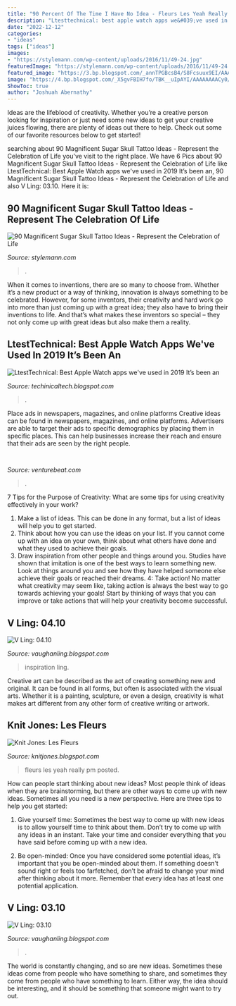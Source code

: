 ```yaml
---
title: "90 Percent Of The Time I Have No Idea - Fleurs Les Yeah Really Pm Posted"
description: "Ltesttechnical: best apple watch apps we&#039;ve used in 2019 it’s been an"
date: "2022-12-12"
categories:
- "ideas"
tags: ["ideas"]
images:
- "https://stylemann.com/wp-content/uploads/2016/11/49-24.jpg"
featuredImage: "https://stylemann.com/wp-content/uploads/2016/11/49-24.jpg"
featured_image: "https://3.bp.blogspot.com/_annTPGBcsB4/S8Fcsuux9EI/AAAAAAAADSw/Ix7-XYs_jes/s1600/190259181KcJVkV_fs.jpg"
image: "https://4.bp.blogspot.com/_X5gvFBIH7fo/TBK__uIpAYI/AAAAAAAACy0/HJSkPFNwnZI/s1600/IMG_2642.JPG"
ShowToc: true
author: "Joshuah Abernathy"
---
```



Ideas are the lifeblood of creativity. Whether you’re a creative person looking for inspiration or just need some new ideas to get your creative juices flowing, there are plenty of ideas out there to help. Check out some of our favorite resources below to get started!

	

		
searching about 90 Magnificent Sugar Skull Tattoo Ideas - Represent the Celebration of Life you've visit to the right place. We have 6 Pics about 90 Magnificent Sugar Skull Tattoo Ideas - Represent the Celebration of Life like LtestTechnical: Best Apple Watch apps we&#039;ve used in 2019 It’s been an, 90 Magnificent Sugar Skull Tattoo Ideas - Represent the Celebration of Life and also V Ling: 03.10. Here it is:
		
    
## 90 Magnificent Sugar Skull Tattoo Ideas - Represent The Celebration Of Life

<img loading=lazy src="https://stylemann.com/wp-content/uploads/2016/11/49-24.jpg" onerror="this.onerror=null;this.src='https://tse2.mm.bing.net/th?id=OIP.osJv8CHqn52Cy20c09GHQAHaHa&amp;pid=15.1';" alt="90 Magnificent Sugar Skull Tattoo Ideas - Represent the Celebration of Life">

_Source: stylemann.com_

>. 

	

When it comes to inventions, there are so many to choose from. Whether it’s a new product or a way of thinking, innovation is always something to be celebrated. However, for some inventors, their creativity and hard work go into more than just coming up with a great idea; they also have to bring their inventions to life. And that’s what makes these inventors so special – they not only come up with great ideas but also make them a reality.

    
## LtestTechnical: Best Apple Watch Apps We&#039;ve Used In 2019 It’s Been An

<img loading=lazy src="https://lh5.googleusercontent.com/proxy/ySrKQaYjS9gyxh2LConac_MYYrkvyv99GhyQxVgDM9BghxFyJWdhKaaCnlq7_YRFvAjaE0W3Xm9NYb787dQylNm0D_PfdJZh3_w3sNhGYA=w1200-h630-p-k-no-nu" onerror="this.onerror=null;this.src='https://tse1.mm.bing.net/th?id=OIP.RpA6hGS32hc2VIVNEvtmXwHaEK&amp;pid=15.1';" alt="LtestTechnical: Best Apple Watch apps we&#039;ve used in 2019 It’s been an">

_Source: techinicaltech.blogspot.com_

>. 

	

Place ads in newspapers, magazines, and online platforms
Creative ideas can be found in newspapers, magazines, and online platforms. Advertisers are able to target their ads to specific demographics by placing them in specific places. This can help businesses increase their reach and ensure that their ads are seen by the right people.

    
## 

<img loading=lazy src="https://venturebeat.com/wp-content/uploads/2018/09/IMG_20180903_102707-1.jpg?w=757" onerror="this.onerror=null;this.src='https://tse3.mm.bing.net/th?id=OIP.Dnhhdm2edEw4m6F1HTB_ZgHaF3&amp;pid=15.1';" alt="">

_Source: venturebeat.com_

>. 

	

7 Tips for the Purpose of Creativity: What are some tips for using creativity effectively in your work?
1. Make a list of ideas. This can be done in any format, but a list of ideas will help you to get started.
2. Think about how you can use the ideas on your list. If you cannot come up with an idea on your own, think about what others have done and what they used to achieve their goals.
3. Draw inspiration from other people and things around you. Studies have shown that imitation is one of the best ways to learn something new. Look at things around you and see how they have helped someone else achieve their goals or reached their dreams.
4: Take action! No matter what creativity may seem like, taking action is always the best way to go towards achieving your goals! Start by thinking of ways that you can improve or take actions that will help your creativity become successful.

    
## V Ling: 04.10

<img loading=lazy src="https://3.bp.blogspot.com/_annTPGBcsB4/S8Fcsuux9EI/AAAAAAAADSw/Ix7-XYs_jes/s1600/190259181KcJVkV_fs.jpg" onerror="this.onerror=null;this.src='https://tse3.mm.bing.net/th?id=OIP.wlIVnmLjYZl6g69ocCG4RQHaE6&amp;pid=15.1';" alt="V Ling: 04.10">

_Source: vaughanling.blogspot.com_

>inspiration ling. 

	

Creative art can be described as the act of creating something new and original. It can be found in all forms, but often is associated with the visual arts. Whether it is a painting, sculpture, or even a design, creativity is what makes art different from any other form of creative writing or artwork.

    
## Knit Jones: Les Fleurs

<img loading=lazy src="https://4.bp.blogspot.com/_X5gvFBIH7fo/TBK__uIpAYI/AAAAAAAACy0/HJSkPFNwnZI/s1600/IMG_2642.JPG" onerror="this.onerror=null;this.src='https://tse1.mm.bing.net/th?id=OIP.GNhRVtEDftidOEm4oc7n4gHaLG&amp;pid=15.1';" alt="Knit Jones: Les Fleurs">

_Source: knitjones.blogspot.com_

>fleurs les yeah really pm posted. 

	

How can people start thinking about new ideas?
Most people think of ideas when they are brainstorming, but there are other ways to come up with new ideas. Sometimes all you need is a new perspective. Here are three tips to help you get started: 
1. Give yourself time: Sometimes the best way to come up with new ideas is to allow yourself time to think about them. Don’t try to come up with any ideas in an instant. Take your time and consider everything that you have said before coming up with a new idea. 

2. Be open-minded: Once you have considered some potential ideas, it’s important that you be open-minded about them. If something doesn’t sound right or feels too farfetched, don’t be afraid to change your mind after thinking about it more. Remember that every idea has at least one potential application.

    
## V Ling: 03.10

<img loading=lazy src="https://2.bp.blogspot.com/_annTPGBcsB4/S7F5B9R7U8I/AAAAAAAADMI/DBwRcwz_jR4/s1600/S5000940.JPG" onerror="this.onerror=null;this.src='https://tse4.mm.bing.net/th?id=OIP.Uh8ZkfY26JWsaASCYuT75gHaFj&amp;pid=15.1';" alt="V Ling: 03.10">

_Source: vaughanling.blogspot.com_

>. 

	

The world is constantly changing, and so are new ideas. Sometimes these ideas come from people who have something to share, and sometimes they come from people who have something to learn. Either way, the idea should be interesting, and it should be something that someone might want to try out.


